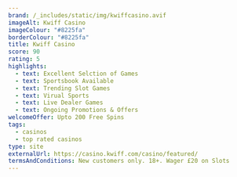 ```yaml
---
brand: /_includes/static/img/kwiffcasino.avif
imageAlt: Kwiff Casino
imageColour: "#8225fa"
borderColour: "#8225fa"
title: Kwiff Casino
score: 90
rating: 5
highlights:
  - text: Excellent Selction of Games
  - text: Sportsbook Available
  - text: Trending Slot Games
  - text: Virual Sports
  - text: Live Dealer Games
  - text: Ongoing Promotions & Offers
welcomeOffer: Upto 200 Free Spins
tags:
  - casinos
  - top rated casinos
type: site
externalUrl: https://casino.kwiff.com/casino/featured/
termsAndConditions: New customers only. 18+. Wager £20 on Slots
---
```

